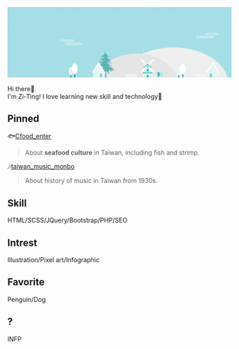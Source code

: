 ![my banner](./_banner_.png)

Hi there👋  
I'm Zi-Ting! I love learning new skill and technology💪

## Pinned

🐟[Cfood_enter](https://87penginnouta.github.io/Cfood_enter/)
> About **seafood culture** in Taiwan, including fish and strimp.

🎶[taiwan_music_monbo](https://87penginnouta.github.io/taiwan_music_monbo/)
> About history of music in Taiwan from 1930s. 

## Skill

HTML/SCSS/JQuery/Bootstrap/PHP/SEO
 
## Intrest

Illustration/Pixel art/Infographic
 
## Favorite 

Penguin/Dog
 
## ? 

INFP





<!--
**87penginnouta/87penginnouta** is a ✨ _special_ ✨ repository because its `README.md` (this file) appears on your GitHub profile.

Here are some ideas to get you started:

- 🔭 I’m currently working on ...
- 🌱 I’m currently learning ...
- 👯 I’m looking to collaborate on ...
- 🤔 I’m looking for help with ...
- 💬 Ask me about ...
- 📫 How to reach me: ...
- 😄 Pronouns: ...
- ⚡ Fun fact: ...
-->
